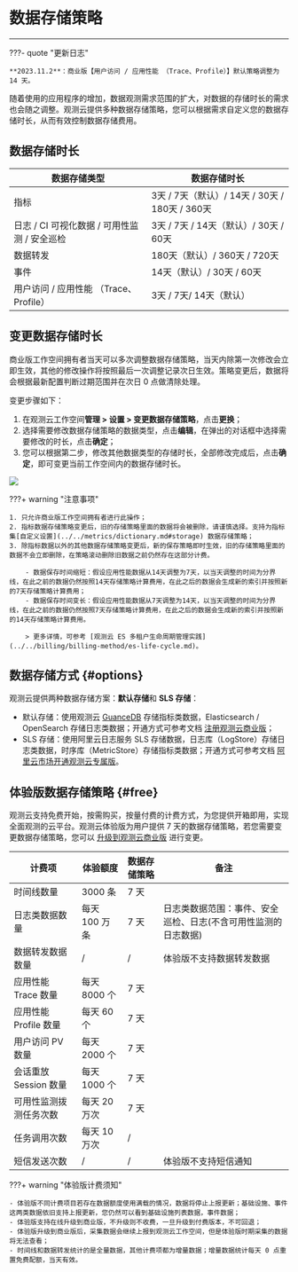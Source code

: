 # 数据存储策略
---

???- quote "更新日志"

    **2023.11.2**：商业版【用户访问 / 应用性能 （Trace、Profile）】默认策略调整为 14 天。

随着使用的应用程序的增加，数据观测需求范围的扩大，对数据的存储时长的需求也会随之调整。观测云提供多种数据存储策略，您可以根据需求自定义您的数据存储时长，从而有效控制数据存储费用。

## 数据存储时长

| 数据存储类型 | 数据存储时长 |
| --- | --- |
| 指标 | 3天 / 7天（默认）/ 14天 / 30天 / 180天 / 360天 |
| 日志 / CI 可视化数据 / 可用性监测 / 安全巡检 | 3天 / 7天 / 14天（默认）/ 30天 / 60天 |
| 数据转发 | 180天（默认）/ 360天 / 720天 |
| 事件 | 14天（默认）/ 30天 / 60天 |
| 用户访问 / 应用性能 （Trace、Profile） | 3天 / 7天/ 14天（默认）|

## 变更数据存储时长

商业版工作空间拥有者当天可以多次调整数据存储策略，当天内除第一次修改会立即生效，其他的修改操作将按照最后一次调整记录次日生效。策略变更后，数据将会根据最新配置判断过期范围并在次日 0 点做清除处理。

变更步骤如下：

1. 在观测云工作空间**管理 > 设置 > 变更数据存储策略**，点击**更换**；
2. 选择需要修改数据存储策略的数据类型，点击**编辑**，在弹出的对话框中选择需要修改的时长，点击**确定**；
3. 您可以根据第二步，修改其他数据类型的存储时长，全部修改完成后，点击**确定**，即可变更当前工作空间内的数据存储时长。

![](../img/2.data_storage_2.1.png)

???+ warning "注意事项"

    1. 只允许商业版工作空间拥有者进行此操作；  
    2. 指标数据存储策略变更后，旧的存储策略里面的数据将会被删除，请谨慎选择。支持为指标集[自定义设置](../../metrics/dictionary.md#storage) 数据存储策略；  
    3. 除指标数据以外的其他数据存储策略变更后，新的保存策略即时生效，旧的存储策略里面的数据不会立即删除，在策略滚动删除旧数据之前仍然存在这部分计费。

        - 数据保存时间缩短：假设应用性能数据从14天调整为7天，以当天调整的时间为分界线，在此之前的数据仍然按照14天存储策略计算费用，在此之后的数据会生成新的索引并按照新的7天存储策略计算费用；
        - 数据保存时间变长：假设应用性能数据从7天调整为14天，以当天调整的时间为分界线，在此之前的数据仍然按照7天存储策略计算费用，在此之后的数据会生成新的索引并按照新的14天存储策略计算费用。
        
        > 更多详情，可参考 [观测云 ES 多租户生命周期管理实践](../../billing/billing-method/es-life-cycle.md)。



## 数据存储方式 {#options}

观测云提供两种数据存储方案：**默认存储**和 **SLS 存储**：

- 默认存储：使用观测云 [GuanceDB](./gauncedb.md) 存储指标类数据，Elasticsearch / OpenSearch 存储日志类数据；开通方式可参考文档 [注册观测云商业版](../../plans/commercial-register.md)；
- SLS 存储：使用阿里云日志服务 SLS 存储数据，日志库（LogStore）存储日志类数据，时序库（MetricStore）存储指标类数据；开通方式可参考文档 [阿里云市场开通观测云专属版](../../plans/commercial-aliyun-sls.md)。


## 体验版数据存储策略 {#free}

观测云支持免费开始，按需购买，按量付费的计费方式，为您提供开箱即用，实现全面观测的云平台。观测云体验版为用户提供 7 天的数据存储策略，若您需要变更数据存储策略，您可以 [升级到观测云商业版](../../plans/trail.md#upgrade-commercial) 进行变更。

| **计费项**             | **体验额度**  | **数据存储策略** | **备注**                                                     |
| ---------------------- | ------------- | ---------------- | ------------------------------------------------------------ |
| 时间线数量             | 3000 条       | 7 天             |                                                              |
| 日志类数据数量         | 每天 100 万条 | 7 天             | 日志类数据范围：事件、安全巡检、日志(不含可用性监测的日志数据) |
| 数据转发数据数量       | /             | /                | 体验版不支持数据转发数据                                     |
| 应用性能 Trace 数量    | 每天 8000 个  | 7 天             |                                                              |
| 应用性能 Profile 数量    | 每天 60 个  | 7 天             |                                                              |
| 用户访问 PV 数量       | 每天 2000 个  | 7 天             |                                                              |
| 会话重放 Session 数量       | 每天 1000 个  | 7 天             |                                                              |
| 可用性监测拨测任务次数 | 每天 20 万次  | 7 天             |                                                              |
| 任务调用次数           | 每天 10 万次  | /                |                                                              |
| 短信发送次数           | /             | /                | 体验版不支持短信通知                                         |

???+ warning "体验版计费须知"

    - 体验版不同计费项目若存在数据额度使用满载的情况，数据将停止上报更新；基础设施、事件这两类数据依旧支持上报更新，您仍然可以看到基础设施列表数据，事件数据；     
    - 体验版支持在线升级到商业版，不升级则不收费，一旦升级到付费版本，不可回退；        
    - 体验版升级到商业版后，采集数据会继续上报到观测云工作空间，但是体验版时期采集的数据将无法查看；   
    - 时间线和数据转发统计的是全量数据，其他计费项都为增量数据；增量数据统计每天 0 点重置免费配额，当天有效。   

